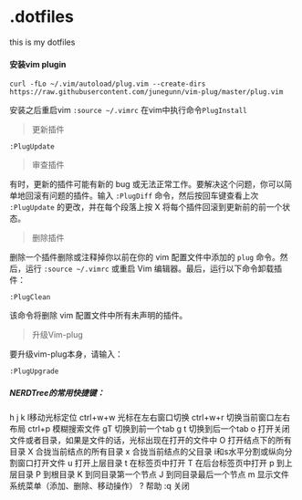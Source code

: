 # .dotfiles
this is my dotfiles

#### 安装vim plugin
```
curl -fLo ~/.vim/autoload/plug.vim --create-dirs https://raw.githubusercontent.com/junegunn/vim-plug/master/plug.vim
```
安装之后重启vim
`:source ~/.vimrc`
在vim中执行命令`PlugInstall`

> 更新插件
```
:PlugUpdate
```
> 审查插件

有时，更新的插件可能有新的 bug 或无法正常工作。要解决这个问题，你可以简单地回滚有问题的插件。输入 `:PlugDiff` 命令，然后按回车键查看上次 `:PlugUpdate` 的更改，并在每个段落上按 X 将每个插件回滚到更新前的前一个状态。

> 删除插件

删除一个插件删除或注释掉你以前在你的 vim 配置文件中添加的 `plug` 命令。然后，运行 `:source ~/.vimrc` 或重启 Vim 编辑器。最后，运行以下命令卸载插件：
```
:PlugClean
```
该命令将删除 vim 配置文件中所有未声明的插件。

> 升级Vim-plug

要升级vim-plug本身，请输入：
```
:PlugUpgrade
```


##### NERDTree的常用快捷键：

h j k l移动光标定位
ctrl+w+w 光标在左右窗口切换
ctrl+w+r 切换当前窗口左右布局
ctrl+p 模糊搜索文件
gT 切换到前一个tab
g t 切换到后一个tab
o 打开关闭文件或者目录，如果是文件的话，光标出现在打开的文件中
O 打开结点下的所有目录
X 合拢当前结点的所有目录
x 合拢当前结点的父目录
i和s水平分割或纵向分割窗口打开文件
u 打开上层目录
t 在标签页中打开
T 在后台标签页中打开
p 到上层目录
P 到根目录
K 到同目录第一个节点
J 到同目录最后一个节点
m 显示文件系统菜单（添加、删除、移动操作）
? 帮助
:q 关闭
